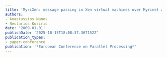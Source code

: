 ```yaml
---
title: 'MyriXen: message passing in Xen virtual machines over Myrinet and Ethernet'
authors:
- Anastassios Nanos
- Nectarios Koziris
date: '2009-01-01'
publishDate: '2025-10-15T18:08:37.367152Z'
publication_types:
- paper-conference
publication: '*European Conference on Parallel Processing*'
---
```

